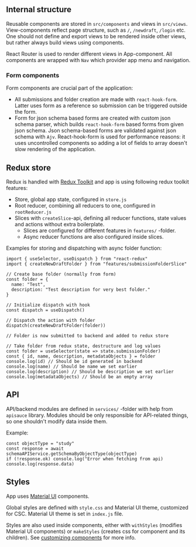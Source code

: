 ## Internal structure

Reusable components are stored in `src/components` and views in `src/views`. View-components reflect page structure, such as `/`, `/newdraft`, `/login` etc. One should not define and export views to be rendered inside other views, but rather always build views using components.

React Router is used to render different views in App-component. All components are wrapped with `Nav` which provider app menu and navigation.

### Form components

Form components are crucial part of the application:

- All submissions and folder creation are made with `react-hook-form`. Latter uses form as a reference so submission can be triggered outside the form.
- Form for json schema based forms are created with custom json schema parser, which builds `react-hook-form` based forms from given json schema. Json schema-based forms are validated against json schema with `Ajv`. React-hook-form is used for performance reasons: it uses uncontrolled components so adding a lot of fields to array doesn't slow rendering of the application.

## Redux store

Redux is handled with [Redux Toolkit](https://redux-toolkit.js.org/) and app is using following redux toolkit features:

- Store, global app state, configured in `store.js`
- Root reducer, combining all reducers to one, configured in `rootReducer.js`
- Slices with `createSlice`-api, defining all reducer functions, state values and actions without extra boilerplate.
  - Slices are configured for different features in `features/` -folder.
  - Async reducer functions are also configured inside slices.

Examples for storing and dispatching with async folder function:

```
import { useSelector, useDispatch } from "react-redux"
import { createNewDraftFolder } from "features/submissionFolderSlice"

// Create base folder (normally from form)
const folder = {
  name: "Test",
  description: "Test description for very best folder."
}

// Initialize dispatch with hook
const dispatch = useDispatch()

// Dispatch the action with folder
dispatch(createNewDraftFolder(folder))

// Folder is now submitted to backend and added to redux store

// Take folder from redux state, destructure and log values
const folder = useSelector(state => state.submissionFolder)
const { id, name, description, metadataObjects } = folder
console.log(id) // Should be id generated in backend
console.log(name) // Should be name we set earlier
console.log(description) // Should be description we set earlier
console.log(metadataObjects) // Should be an empty array
```

## API

API/backend modules are defined in `services/` -folder with help from `apisauce` library. Modules should be only responsible for API-related things, so one shouldn't modify data inside them.

Example:

```
const objectType = "study"
const response = await schemaAPIService.getSchemaByObjectType(objectType)
if (!response.ok) console.log("Error when fetching from api)
console.log(response.data)
```

## Styles

App uses [Material UI](https://material-ui.com/) components.

Global styles are defined with `style.css` and Material UI theme, customized for CSC. Material UI theme is set in `index.js` file.

Styles are also used inside components, either with `withStyles` (modifies Material UI components) or `makeStyles` (creates css for component and its children). See [customizing components](https://material-ui.com/customization/components/) for more info.
